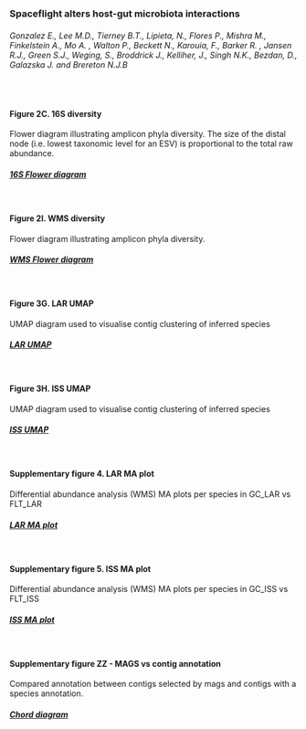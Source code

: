 <h3>Spaceflight alters host-gut microbiota interactions</h3>
<h6>Gonzalez E., Lee M.D., Tierney B.T., Lipieta, N., Flores P., Mishra M., Finkelstein A., Mo A. , Walton P., Beckett N., Karouia, F., Barker R. , Jansen R.J., Green S.J., Weging, S., Broddrick J., Kelliher, J., Singh N.K., Bezdan, D., Galazska J. and Brereton N.J.B</h6>
<br>
<h4>Figure 2C. 16S diversity</h4>
Flower diagram illustrating amplicon phyla diversity. The size of the distal node (i.e. lowest taxonomic level for an ESV) is proportional to the total raw abundance.
<h5><a target="_blank" href="http://htmlpreview.github.io/?https://github.com/gonzalezem/Spaceflight_host_microbiome_interactions/blob/master/Flower_diagram_16S/Flowers.html">16S Flower diagram</a></h5>
<br>
<h4>Figure 2I. WMS diversity</h4>
Flower diagram illustrating amplicon phyla diversity. 
<h5><a target="_blank" href="http://htmlpreview.github.io/?https://github.com/gonzalezem/Spaceflight_host_microbiome_interactions/blob/master/Flower_diagram/Flowers.html">WMS Flower diagram</a></h5>
<br>
<h4>Figure 3G. LAR UMAP</h4>
UMAP diagram used to visualise contig clustering of inferred species
<h5><a target="_blank" href="http://htmlpreview.github.io/?https://github.com/gonzalezem/Spaceflight_host_microbiome_interactions/blob/master/WMS_UMAP_interactive/LAR_UMAP.html">LAR UMAP</a></h5>
<br>
<h4>Figure 3H. ISS UMAP</h4>
UMAP diagram used to visualise contig clustering of inferred species
<h5><a target="_blank" href="http://htmlpreview.github.io/?https://github.com/gonzalezem/Spaceflight_host_microbiome_interactions/blob/master/WMS_UMAP_interactive/ISS_UMAP.html">ISS UMAP</a></h5>
<br>
<h4>Supplementary figure 4. LAR MA plot</h4>
Differential abundance analysis (WMS) MA plots per species in GC_LAR vs FLT_LAR
<h5><a target="_blank" href="http://htmlpreview.github.io/?https://github.com/gonzalezem/Spaceflight_host_microbiome_interactions/blob/master/interactive_MAplot/LAR_interactive_MAPlot.html">LAR MA plot</a></h5>
<br>
<h4>Supplementary figure 5. ISS MA plot</h4>
Differential abundance analysis (WMS) MA plots per species in GC_ISS vs FLT_ISS
<h5><a target="_blank" href="http://htmlpreview.github.io/?https://github.com/gonzalezem/Spaceflight_host_microbiome_interactions/blob/master/interactive_MAplot/ISS_interactive_MAPlot.html">ISS MA plot</a></h5>
<br>
<h4>Supplementary figure ZZ - MAGS vs contig annotation</h4>
Compared annotation between contigs selected by mags and contigs with a species annotation.
<h5><a target="_blank" href="ttp://htmlpreview.github.io/?https://github.com/gonzalezem/Spaceflight_host_microbiome_interactions/blob/master/interactive_MAplot/ISS_interactive_MAPlot.html">Chord diagram</a></h5>
<br>
